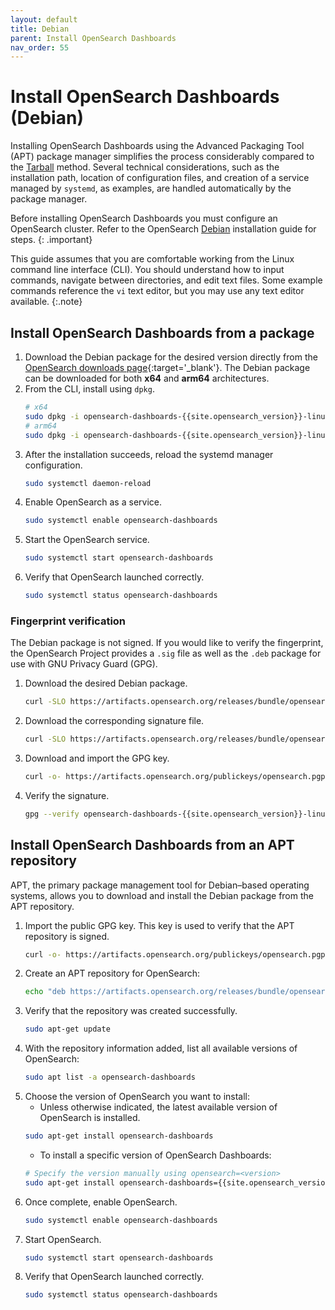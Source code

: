 ```yaml
---
layout: default
title: Debian
parent: Install OpenSearch Dashboards
nav_order: 55
---
```


# Install OpenSearch Dashboards (Debian)

Installing OpenSearch Dashboards using the Advanced Packaging Tool (APT) package manager simplifies the process considerably compared to the [Tarball]({{site.url}}{{site.baseurl}}/install-and-configure/install-dashboards/tar/) method. Several technical considerations, such as the installation path, location of configuration files, and creation of a service managed by `systemd`, as examples, are handled automatically by the package manager.

Before installing OpenSearch Dashboards you must configure an OpenSearch cluster. Refer to the OpenSearch [Debian]({{site.url}}{{site.baseurl}}/install-and-configure/install-opensearch/debian/) installation guide for steps.
{: .important}

This guide assumes that you are comfortable working from the Linux command line interface (CLI). You should understand how to input commands, navigate between directories, and edit text files. Some example commands reference the `vi` text editor, but you may use any text editor available.
{:.note}

## Install OpenSearch Dashboards from a package

1. Download the Debian package for the desired version directly from the [OpenSearch downloads page](https://opensearch.org/downloads.html){:target='\_blank'}. The Debian package can be downloaded for both **x64** and **arm64** architectures.
1. From the CLI, install using `dpkg`.
   ```bash
   # x64
   sudo dpkg -i opensearch-dashboards-{{site.opensearch_version}}-linux-x64.deb
   # arm64
   sudo dpkg -i opensearch-dashboards-{{site.opensearch_version}}-linux-arm64.deb
   ```
1. After the installation succeeds, reload the systemd manager configuration.
    ```bash
    sudo systemctl daemon-reload
    ```
1. Enable OpenSearch as a service.
    ```bash
    sudo systemctl enable opensearch-dashboards
    ```
1. Start the OpenSearch service.
    ```bash
    sudo systemctl start opensearch-dashboards
    ```
1. Verify that OpenSearch launched correctly.
    ```bash
    sudo systemctl status opensearch-dashboards
    ```

### Fingerprint verification

The Debian package is not signed. If you would like to verify the fingerprint, the OpenSearch Project provides a `.sig` file as well as the `.deb` package for use with GNU Privacy Guard (GPG).

1. Download the desired Debian package.
   ```bash
   curl -SLO https://artifacts.opensearch.org/releases/bundle/opensearch-dashboards/{{site.opensearch_version}}/opensearch-dashboards-{{site.opensearch_version}}-linux-x64.deb
   ```
1. Download the corresponding signature file.
   ```bash
   curl -SLO https://artifacts.opensearch.org/releases/bundle/opensearch-dashboards/{{site.opensearch_version}}/opensearch-dashboards-{{site.opensearch_version}}-linux-x64.deb.sig
   ```
1. Download and import the GPG key.
   ```bash
   curl -o- https://artifacts.opensearch.org/publickeys/opensearch.pgp | gpg --import -
   ```
1. Verify the signature.
   ```bash
   gpg --verify opensearch-dashboards-{{site.opensearch_version}}-linux-x64.deb.sig opensearch-dashboards-{{site.opensearch_version}}-linux-x64.deb
   ```

## Install OpenSearch Dashboards from an APT repository

APT, the primary package management tool for Debian–based operating systems, allows you to download and install the Debian package from the APT repository. 

1. Import the public GPG key. This key is used to verify that the APT repository is signed.
    ```bash
    curl -o- https://artifacts.opensearch.org/publickeys/opensearch.pgp | sudo apt-key add -
    ```
1. Create an APT repository for OpenSearch:
   ```bash
   echo "deb https://artifacts.opensearch.org/releases/bundle/opensearch-dashboards/2.x/apt stable main" | sudo tee -a /etc/apt/sources.list.d/opensearch-2.x.list
   ```
1. Verify that the repository was created successfully.
    ```bash
    sudo apt-get update
    ```
1. With the repository information added, list all available versions of OpenSearch:
   ```bash
   sudo apt list -a opensearch-dashboards
   ```
1. Choose the version of OpenSearch you want to install: 
   - Unless otherwise indicated, the latest available version of OpenSearch is installed.
   ```bash
   sudo apt-get install opensearch-dashboards
   ```
   - To install a specific version of OpenSearch Dashboards:
   ```bash
   # Specify the version manually using opensearch=<version>
   sudo apt-get install opensearch-dashboards={{site.opensearch_version}}
   ```
1. Once complete, enable OpenSearch.
    ```bash
    sudo systemctl enable opensearch-dashboards
    ```
1. Start OpenSearch.
    ```bash
    sudo systemctl start opensearch-dashboards
    ```
1. Verify that OpenSearch launched correctly.
    ```bash
    sudo systemctl status opensearch-dashboards
    ```

